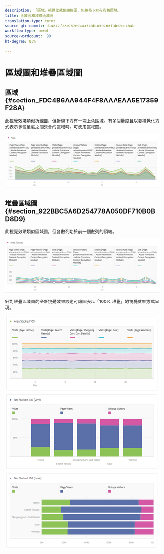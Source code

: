 ```yaml
---
description: 「區域」視覺化就像線條圖，但線條下方有彩色區域。
title: 區域圖和堆疊區域圖
translation-type: tm+mt
source-git-commit: d14817f28e757e94435c3b1059765fabe7cec54b
workflow-type: tm+mt
source-wordcount: '99'
ht-degree: 83%

---
```



# 區域圖和堆疊區域圖

## 區域 {#section_FDC4B6AA944F4F8AAAEAA5E17359F28A}

此視覺效果類似折線圖，但折線下方有一塊上色區域。有多個量度且以要視覺化方式表示多個量度之間交會的區域時，可使用區域圖。

![](assets/area.png)

## 堆疊區域圖 {#section_922BBC5A6D254778A050DF710B0BD8D9}

此視覺效果類似區域圖，但各數列始於前一個數列的頂端。

![](assets/area-stacked.png)

針對堆疊區域圖的全新視覺效果設定可讓圖表以「100% 堆疊」的視覺效果方式呈現。

![](assets/areastacked100.png)

